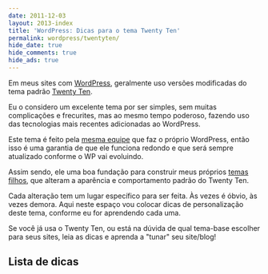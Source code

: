 ```yaml
---
date: 2011-12-03
layout: 2013-index
title: 'WordPress: Dicas para o tema Twenty Ten'
permalink: wordpress/twentyten/
hide_date: true
hide_comments: true
hide_ads: true
---
```


Em meus sites com [WordPress](http://aurelio.net/wordpress/), geralmente uso versões modificadas do tema padrão [Twenty Ten](http://wordpress.org/extend/themes/twentyten).

Eu o considero um excelente tema por ser simples, sem muitas complicações e frecurites, mas ao mesmo tempo poderoso, fazendo uso das tecnologias mais recentes adicionadas ao WordPress.

Este tema é feito pela [mesma equipe](http://automattic.com/) que faz o próprio WordPress, então isso é uma garantia de que ele funciona redondo e que será sempre atualizado conforme o WP vai evoluindo.

Assim sendo, ele uma boa fundação para construir meus próprios [temas filhos](http://codex.wordpress.org/pt-br:Temas_Filhos), que alteram a aparência e comportamento padrão do Twenty Ten.

Cada alteração tem um lugar específico para ser feita. Às vezes é óbvio, às vezes demora. Aqui neste espaço vou colocar dicas de personalização deste tema, conforme eu for aprendendo cada uma.

Se você já usa o Twenty Ten, ou está na dúvida de qual tema-base escolher para seus sites, leia as dicas e aprenda a "tunar" seu site/blog!


## Lista de dicas

<!-- The article list is generated by the template -->
